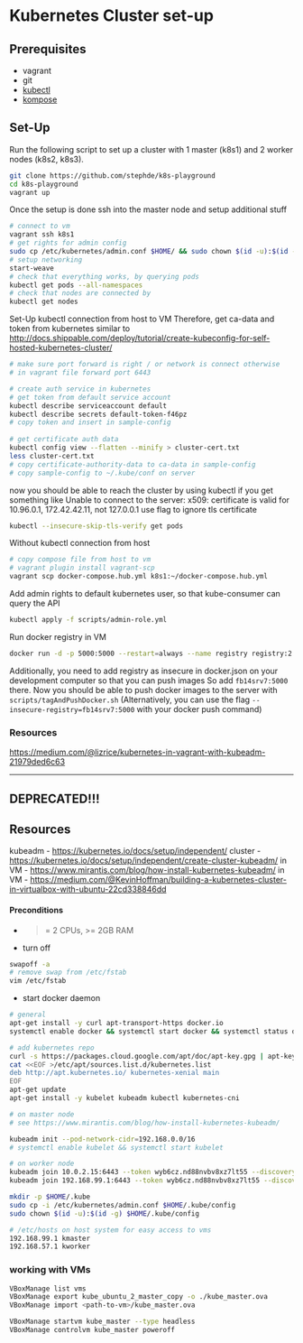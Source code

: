 # Kubernetes Cluster set-up

## Prerequisites
* vagrant
* git
* [kubectl](https://kubernetes.io/docs/tasks/tools/install-kubectl/)
* [kompose](https://github.com/kubernetes/kompose)

## Set-Up
Run the following script to set up a cluster with 1 master (k8s1) and 2 worker nodes (k8s2, k8s3).
```bash
git clone https://github.com/stephde/k8s-playground
cd k8s-playground
vagrant up
```

Once the setup is done ssh into the master node and setup additional stuff
```bash
# connect to vm
vagrant ssh k8s1
# get rights for admin config
sudo cp /etc/kubernetes/admin.conf $HOME/ && sudo chown $(id -u):$(id -g) $HOME/admin.conf && export KUBECONFIG=$HOME/admin.conf
# setup networking
start-weave
# check that everything works, by querying pods
kubectl get pods --all-namespaces
# check that nodes are connected by
kubectl get nodes
```

Set-Up kubectl connection from host to VM
Therefore, get ca-data and token from kubernetes similar to 
http://docs.shippable.com/deploy/tutorial/create-kubeconfig-for-self-hosted-kubernetes-cluster/ 
```bash
# make sure port forward is right / or network is connect otherwise
# in vagrant file forward port 6443

# create auth service in kubernetes
# get token from default service account
kubectl describe serviceaccount default
kubectl describe secrets default-token-f46pz
# copy token and insert in sample-config
 
# get certificate auth data
kubectl config view --flatten --minify > cluster-cert.txt
less cluster-cert.txt
# copy certificate-authority-data to ca-data in sample-config
# copy sample-config to ~/.kube/conf on server
```
now you should be able to reach the cluster by using kubectl
if you get something like Unable to connect to the server: x509: certificate is valid for 10.96.0.1, 172.42.42.11, not 127.0.0.1
use flag to ignore tls certificate
```bash
kubectl --insecure-skip-tls-verify get pods
``` 

Without kubectl connection from host
```bash
# copy compose file from host to vm
# vagrant plugin install vagrant-scp
vagrant scp docker-compose.hub.yml k8s1:~/docker-compose.hub.yml
```

Add admin rights to default kubernetes user, so that kube-consumer can query the API
```bash
kubectl apply -f scripts/admin-role.yml
```

Run docker registry in VM
```bash
docker run -d -p 5000:5000 --restart=always --name registry registry:2
```
Additionally, you need to add registry as insecure in docker.json on your development computer so that you can push images
So add `fb14srv7:5000` there.
Now you should be able to push docker images to the server with `scripts/tagAndPushDocker.sh`
(Alternatively, you can use the flag `--insecure-registry=fb14srv7:5000` with your docker push command)




### Resources
https://medium.com/@lizrice/kubernetes-in-vagrant-with-kubeadm-21979ded6c63


---------------------------------------------------------------------

## DEPRECATED!!!

## Resources
kubeadm - https://kubernetes.io/docs/setup/independent/
cluster - https://kubernetes.io/docs/setup/independent/create-cluster-kubeadm/
in VM - https://www.mirantis.com/blog/how-install-kubernetes-kubeadm/
in VM - https://medium.com/@KevinHoffman/building-a-kubernetes-cluster-in-virtualbox-with-ubuntu-22cd338846dd

#### Preconditions
* >= 2 CPUs, >= 2GB RAM
* turn off 
```bash
swapoff -a
# remove swap from /etc/fstab
vim /etc/fstab
```
* start docker daemon

```bash
# general
apt-get install -y curl apt-transport-https docker.io
systemctl enable docker && systemctl start docker && systemctl status docker

# add kubernetes repo
curl -s https://packages.cloud.google.com/apt/doc/apt-key.gpg | apt-key add -
cat <<EOF >/etc/apt/sources.list.d/kubernetes.list 
deb http://apt.kubernetes.io/ kubernetes-xenial main 
EOF
apt-get update
apt-get install -y kubelet kubeadm kubectl kubernetes-cni
```

```bash
# on master node
# see https://www.mirantis.com/blog/how-install-kubernetes-kubeadm/

kubeadm init --pod-network-cidr=192.168.0.0/16
# systemctl enable kubelet && systemctl start kubelet
```

```bash
# on worker node
kubeadm join 10.0.2.15:6443 --token wyb6cz.nd88nvbv8xz7lt55 --discovery-token-ca-cert-hash sha256:3dfb63772dcddf3e5429de9562b4040c0639df88f432a089a595bc6dcca3a245
kubeadm join 192.168.99.1:6443 --token wyb6cz.nd88nvbv8xz7lt55 --discovery-token-ca-cert-hash sha256:3dfb63772dcddf3e5429de9562b4040c0639df88f432a089a595bc6dcca3a245

mkdir -p $HOME/.kube
sudo cp -i /etc/kubernetes/admin.conf $HOME/.kube/config
sudo chown $(id -u):$(id -g) $HOME/.kube/config
```

```bash
# /etc/hosts on host system for easy access to vms
192.168.99.1 kmaster
192.168.57.1 kworker
```


### working with VMs
```bash
VBoxManage list vms
VBoxManage export kube_ubuntu_2_master_copy -o ./kube_master.ova
VBoxManage import <path-to-vm>/kube_master.ova

VBoxManage startvm kube_master --type headless
VBoxManage controlvm kube_master poweroff
```
